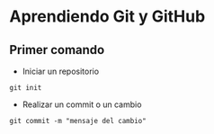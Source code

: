 # Aprendiendo Git y GitHub
## Primer comando
- Iniciar un repositorio
```
git init
```

- Realizar un commit o un cambio

```
git commit -m "mensaje del cambio"
```